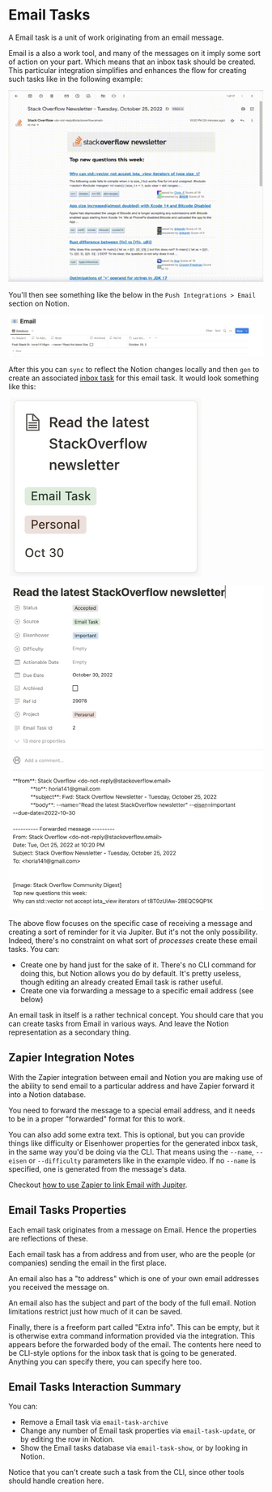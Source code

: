 # Email Tasks

A Email task is a unit of work originating from an email message.

Email is a also a work tool, and many of the messages on it imply some sort of action on your part.
Which means that an inbox task should be created. This particular integration simplifies
and enhances the flow for creating such tasks like in the following example:

![Email tasks example](../assets/email-tasks-example.gif)

You'll then see something like the below in the `Push Integrations > Email` section on
Notion.

![Email tasks view](../assets/email-tasks-view.png)

After this you can `sync` to reflect the Notion changes locally and then `gen` to
create an associated [inbox task](inbox-tasks.md) for this email task. It would look
something like this:

![Email task inbox task](../assets/email-tasks-new-task.png)

![Email task inbox task details](../assets/email-tasks-new-task-details.png)

The above flow focuses on the specific case of receiving a message and creating a sort
of reminder for it via Jupiter. But it's not the only possibility. Indeed, there's no
constraint on what sort of _processes_ create these email tasks. You can:

* Create one by hand just for the sake of it. There's no CLI command for doing this, but Notion allows
  you do by default. It's pretty useless, though editing an already created Email task is rather useful.
* Create one via forwarding a message to a specific email address (see below)

An email task in itself is a rather technical concept. You should care that you
can create tasks from Email in various ways. And leave the Notion representation
as a secondary thing.

## Zapier Integration Notes

With the Zapier integration between email and Notion you are making use of the
ability to send email to a particular address and have Zapier forward it into
a Notion database.

You need to forward the message to a special email address, and it
needs to be in a proper "forwarded" format for this to work.

You can also add some extra text. This is optional, but you can provide
things like difficulty or Eisenhower properties for the generated inbox task,
in the same way you'd be doing via the CLI. That means using the `--name`,
`--eisen` or `--difficulty` parameters like in the example video. If no
`--name` is specified, one is generated from the message's data.

Checkout [how to use Zapier to link Email with Jupiter](../how-tos/use-email-as-a-source-for-inbox-tasks.md).

## Email Tasks Properties

Each email task originates from a message on Email. Hence the properties are reflections of
these.

Each email task has a from address and from user, who are the people (or companies)
sending the email in the first place.

An email also has a "to address" which is one of your own email addresses you received the
message on.

An email also has the subject and part of the body of the full email. Notion limitations restrict
just how much of it can be saved.

Finally, there is a freeform part called "Extra info". This can be empty, but it
is otherwise extra command information provided via the integration. This appears before
the forwarded body of the email. The contents here need to be CLI-style options for the inbox
task that is going to be generated. Anything you can specify there, you can specify here too.

## Email Tasks Interaction Summary

You can:

* Remove a Email task via `email-task-archive`
* Change any number of Email task properties via `email-task-update`, or by editing the row in Notion.
* Show the Email tasks database via `email-task-show`, or by looking in Notion.

Notice that you can't create such a task from the CLI, since other tools should handle
creation here.
